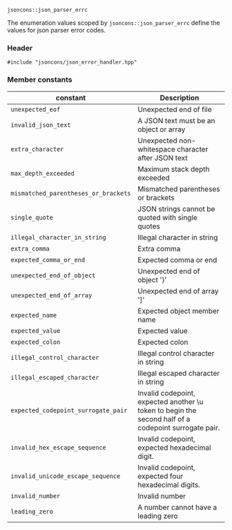     jsoncons::json_parser_errc

The enumeration values scoped by `jsoncons::json_parser_errc` define the values for json parser error codes.

### Header

    #include "jsoncons/json_error_handler.hpp"

### Member constants

constant                            |Description
------------------------------------|------------------------------
`unexpected_eof`                    |Unexpected end of file
`invalid_json_text`                    |A JSON text must be an object or array
`extra_character`          |Unexpected non-whitespace character after JSON text
`max_depth_exceeded`         |Maximum stack depth exceeded
`mismatched_parentheses_or_brackets`        |Mismatched parentheses or brackets      
`single_quote`        |JSON strings cannot be quoted with single quotes
`illegal_character_in_string`        |Illegal character in string
`extra_comma`        |Extra comma      
`expected_comma_or_end`          |Expected comma or end       
`unexpected_end_of_object`          |Unexpected end of object '}'       
`unexpected_end_of_array`           |Unexpected end of array ']'        
`expected_name`                     |Expected object member name
`expected_value`                    |Expected value                     
`expected_colon`           |Expected colon        
`illegal_control_character`         |Illegal control character in string
`illegal_escaped_character`         |Illegal escaped character in string
`expected_codepoint_surrogate_pair`  |Invalid codepoint, expected another \\u token to begin the second half of a codepoint surrogate pair.
`invalid_hex_escape_sequence`       |Invalid codepoint, expected hexadecimal digit.
`invalid_unicode_escape_sequence`   |Invalid codepoint, expected four hexadecimal digits.
`invalid_number`                    |Invalid number
`leading_zero`                    |A number cannot have a leading zero



